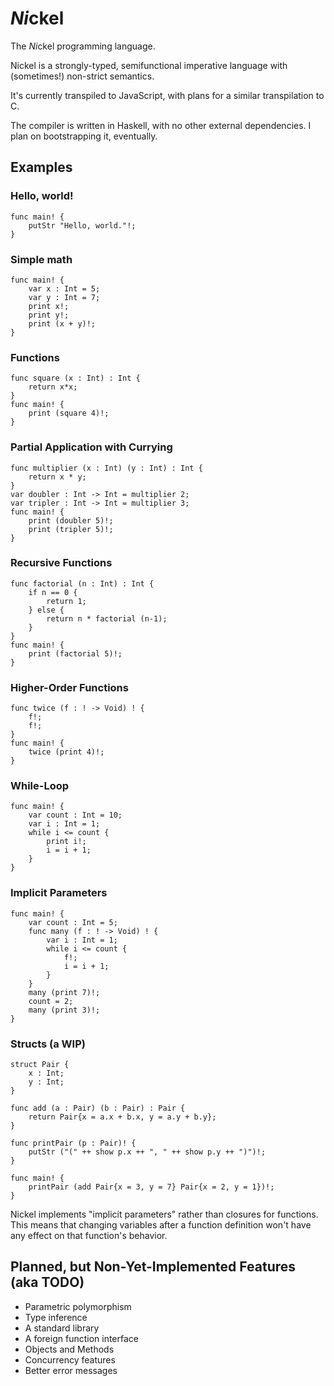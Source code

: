# *Ni*ckel
The *Ni*ckel programming language.

Nickel is a strongly-typed, semifunctional imperative language with (sometimes!) non-strict semantics.

It's currently transpiled to JavaScript, with plans for a similar transpilation to C.

The compiler is written in Haskell, with no other external dependencies. I plan on bootstrapping it, eventually.

## Examples

### Hello, world!
```
func main! {
	putStr "Hello, world."!;
}
```
### Simple math
```
func main! { 
	var x : Int = 5;
	var y : Int = 7;
	print x!;
	print y!;
	print (x + y)!;
}
```
### Functions
```
func square (x : Int) : Int {
	return x*x;
}
func main! {
	print (square 4)!;	
}
```
### Partial Application with Currying
```
func multiplier (x : Int) (y : Int) : Int {
	return x * y;
}
var doubler : Int -> Int = multiplier 2;
var tripler : Int -> Int = multiplier 3;
func main! {
	print (doubler 5)!;
	print (tripler 5)!;
}
```
### Recursive Functions
```
func factorial (n : Int) : Int {
	if n == 0 {
		return 1;
	} else {
		return n * factorial (n-1);
	}
}
func main! {
	print (factorial 5)!;	
}
```
### Higher-Order Functions
```
func twice (f : ! -> Void) ! {
	f!;
	f!;
}
func main! {
	twice (print 4)!;
}
```
### While-Loop
```
func main! {
	var count : Int = 10;
	var i : Int = 1;
	while i <= count {
		print i!;
		i = i + 1;
	}
}
```
### Implicit Parameters
```
func main! {
	var count : Int = 5;
	func many (f : ! -> Void) ! {
		var i : Int = 1;
		while i <= count {
			f!;
			i = i + 1;
		}
	}
	many (print 7)!;
	count = 2;
	many (print 3)!;
}
```
### Structs (a WIP)
```
struct Pair {
	x : Int;
	y : Int;
}

func add (a : Pair) (b : Pair) : Pair {
	return Pair{x = a.x + b.x, y = a.y + b.y};
}

func printPair (p : Pair)! {
	putStr ("(" ++ show p.x ++ ", " ++ show p.y ++ ")")!;
}

func main! {
	printPair (add Pair{x = 3, y = 7} Pair{x = 2, y = 1})!;
}
```
Nickel implements "implicit parameters" rather than closures for functions.
This means that changing variables after a function definition won't have any effect on that function's behavior.

## Planned, but Non-Yet-Implemented Features (aka TODO)

* Parametric polymorphism
* Type inference
* A standard library
* A foreign function interface
* Objects and Methods
* Concurrency features
* Better error messages
